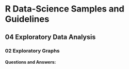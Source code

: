 # R Data-Science Samples and Guidelines
## 04 Exploratory Data Analysis
### 02 Exploratory Graphs
#### Questions and Answers:
